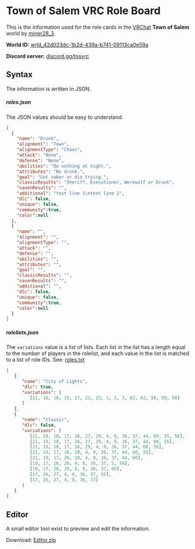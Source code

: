 # Town of Salem VRC Role Board
This is the information used for the role cards in the [VRChat](https://vrchat.com/) **Town of Salem** world by [miner28_3](https://vrchat.com/home/user/usr_8b3d0e61-3178-4277-a9e2-a3aa9e6e6b7d).

**World ID:** [wrld_42d023dc-1b2d-439a-b741-09113ca0e59a](https://vrchat.com/home/launch?worldId=wrld_42d023dc-1b2d-439a-b741-09113ca0e59a)

**Discord server:** [discord.gg/tosvrc](https://discord.gg/tosvrc/)

## Syntax
The information is written in JSON.
##### roles.json
The JSON values should be easy to understand.
``` JSON
[
  {
    "name": "Drunk",
    "alignment": "Town",
    "alignmentType": "Chaos",
    "attack": "None",
    "defense": "None",
    "abilities": "Do nothing at night.",
    "attributes": "Be drunk.",
    "goal": "Get sober or die trying.",
    "classicResults": "Sheriff, Executioner, Werewolf or Drunk",
    "covenResults": "",
    "additional": "test line 1\ntest line 2",
    "dlc": false,
    "unique": false,
    "community":true,
    "color":null
  },
  {
    "name": "",
    "alignment": "",
    "alignmentType": "",
    "attack": "",
    "defense": "",
    "abilities": "",
    "attributes": "",
    "goal": "",
    "classicResults": "",
    "covenResults": "",
    "additional": "",
    "dlc": false,
    "unique": false,
    "community":true,
    "color":null
  }
]
```
##### rolelists.json
The `variations` value is a list of lists. Each list in the list has a length equal to the number of players in the rolelist, and each value in the list is matched to a list of role IDs. See: [roles.txt](roles.txt)
``` JSON
[
   {
      "name": "City of Lights",
      "dlc": true,
      "variations": [
         [21, 18, 18, 33, 17, 23, 23, 3, 3, 3, 62, 62, 59, 59, 59]
      ]
   },
   {
      "name": "Classic",
      "dlc": false,
      "variations": [
         [21, 19, 18, 17, 26, 27, 29, 4, 0, 36, 37, 44, 60, 55, 56],
         [21, 19, 18, 17, 26, 27, 29, 4, 0, 36, 37, 44, 60, 55],
         [21, 19, 18, 17, 26, 29, 4, 0, 36, 37, 44, 60, 56],
         [21, 19, 17, 26, 29, 4, 0, 36, 37, 44, 60, 55],
         [21, 19, 17, 26, 29, 4, 0, 36, 37, 44, 60],
         [19, 17, 26, 29, 4, 0, 36, 37, 5, 56],
         [19, 17, 26, 29, 4, 0, 36, 37, 60],
         [17, 26, 27, 4, 0, 36, 37, 55],
         [17, 26, 27, 4, 0, 36, 37]
      ]
   }
]
```

## Editor
A small editor tool exist to preview and edit the information.

Download: [Editor.zip](https://cdn.discordapp.com/attachments/775695682484043788/945273652482568232/RoleEditor.zip)
